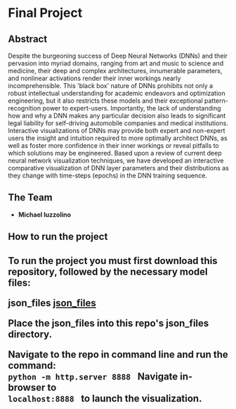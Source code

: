 # Final Project

<h2>Abstract</h2>
Despite the burgeoning success of Deep Neural Networks (DNNs) and their pervasion into myriad domains, ranging from art and music to science and medicine, their deep and complex architectures, innumerable parameters, and nonlinear activations render their inner workings nearly incomprehensible. This 'black box' nature of DNNs prohibits not only a robust intellectual understanding for academic endeavors and optimization engineering, but it also restricts these models and their exceptional pattern-recognition power to expert-users. Importantly, the lack of understanding how and why a DNN makes any particular decision also leads to significant legal liability for self-driving automobile companies and medical institutions. Interactive visualizations of DNNs may provide both expert and non-expert users the insight and intuition required to more optimally architect DNNs, as well as foster more confidence in their inner workings or reveal pitfalls to which solutions may be engineered. Based upon a review of current deep neural network visualization techniques, we have developed an interactive comparative visualization of DNN layer parameters and their distributions as they change with time-steps (epochs) in the DNN training sequence.

<h2>The Team</h2>

* **Michael Iuzzolino**

<h2>How to run the project<h2>

To run the project you must first download this repository, followed by the necessary model files:

**json_files** <a href="https://www.dropbox.com/sh/l5myz84ks98foxk/AACsj1utu41YuvgyX3n7xxMya?dl=0"> json_files </a>


Place the json_files into this repo's json_files directory.

Navigate to the repo in command line and run the command:
<code>
python -m http.server 8888
</code>
Navigate in-browser to <code> localhost:8888 </code> to launch the visualization.
